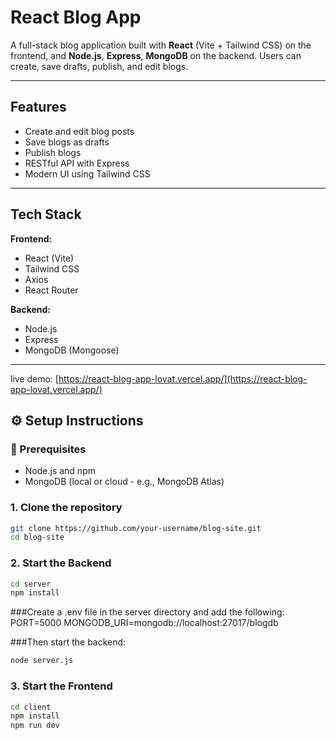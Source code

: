 # React Blog App

A full-stack blog application built with **React** (Vite + Tailwind CSS) on the frontend, and **Node.js**, **Express**, **MongoDB** on the backend. Users can create, save drafts, publish, and edit blogs.

---

## Features

- Create and edit blog posts
- Save blogs as drafts
- Publish blogs
- RESTful API with Express
- Modern UI using Tailwind CSS

---

## Tech Stack

**Frontend:**
- React (Vite)
- Tailwind CSS
- Axios
- React Router

**Backend:**
- Node.js
- Express
- MongoDB (Mongoose)

---
live demo: [https://react-blog-app-lovat.vercel.app/](https://react-blog-app-lovat.vercel.app/)

## ⚙️ Setup Instructions

### 🔧 Prerequisites
- Node.js and npm
- MongoDB (local or cloud - e.g., MongoDB Atlas)

### 1. Clone the repository
```bash
git clone https://github.com/your-username/blog-site.git
cd blog-site
````

### 2. Start the Backend
```bash
cd server
npm install
```

###Create a .env file in the server directory and add the following:
PORT=5000
MONGODB_URI=mongodb://localhost:27017/blogdb

###Then start the backend:
```bash
node server.js
```


### 3. Start the Frontend
```bash
cd client
npm install
npm run dev
```

